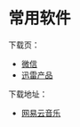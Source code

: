 # 常用软件

下载页：

- [微信](https://pc.weixin.qq.com/)
- [迅雷产品](https://dl.xunlei.com/)

下载地址：

- [网易云音乐](https://music.163.com/api/pc/package/download/latest)
